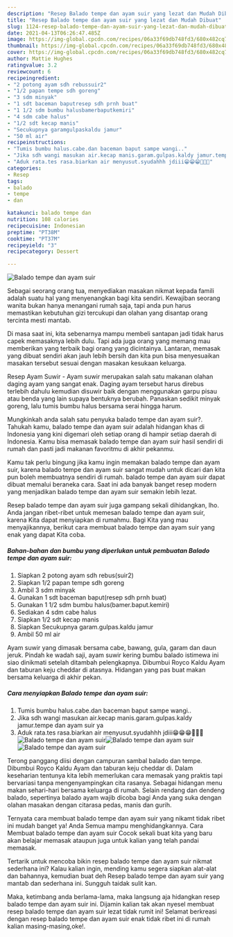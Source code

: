 ```yaml
---
description: "Resep Balado tempe dan ayam suir yang lezat dan Mudah Dibuat"
title: "Resep Balado tempe dan ayam suir yang lezat dan Mudah Dibuat"
slug: 1124-resep-balado-tempe-dan-ayam-suir-yang-lezat-dan-mudah-dibuat
date: 2021-04-13T06:26:47.485Z
image: https://img-global.cpcdn.com/recipes/06a33f69db748fd3/680x482cq70/balado-tempe-dan-ayam-suir-foto-resep-utama.jpg
thumbnail: https://img-global.cpcdn.com/recipes/06a33f69db748fd3/680x482cq70/balado-tempe-dan-ayam-suir-foto-resep-utama.jpg
cover: https://img-global.cpcdn.com/recipes/06a33f69db748fd3/680x482cq70/balado-tempe-dan-ayam-suir-foto-resep-utama.jpg
author: Mattie Hughes
ratingvalue: 3.2
reviewcount: 6
recipeingredient:
- "2 potong ayam sdh rebussuir2"
- "1/2 papan tempe sdh goreng"
- "3 sdm minyak"
- "1 sdt baceman baputresep sdh prnh buat"
- "1 1/2 sdm bumbu halusbamerbaputkemiri"
- "4 sdm cabe halus"
- "1/2 sdt kecap manis"
- "Secukupnya garamgulpaskaldu jamur"
- "50 ml air"
recipeinstructions:
- "Tumis bumbu halus.cabe.dan baceman baput sampe wangi.."
- "Jika sdh wangi masukan air.kecap manis.garam.gulpas.kaldy jamur.tempe dan ayam suir ya"
- "Aduk rata.tes rasa.biarkan air menyusut.syudahhh jdiii😁😁😁🤤🤤🤤"
categories:
- Resep
tags:
- balado
- tempe
- dan

katakunci: balado tempe dan 
nutrition: 108 calories
recipecuisine: Indonesian
preptime: "PT38M"
cooktime: "PT37M"
recipeyield: "3"
recipecategory: Dessert

---
```



![Balado tempe dan ayam suir](https://img-global.cpcdn.com/recipes/06a33f69db748fd3/680x482cq70/balado-tempe-dan-ayam-suir-foto-resep-utama.jpg)

Sebagai seorang orang tua, menyediakan masakan nikmat kepada famili adalah suatu hal yang menyenangkan bagi kita sendiri. Kewajiban seorang  wanita bukan hanya menangani rumah saja, tapi anda pun harus memastikan kebutuhan gizi tercukupi dan olahan yang disantap orang tercinta mesti mantab.

Di masa  saat ini, kita sebenarnya mampu membeli santapan jadi tidak harus capek memasaknya lebih dulu. Tapi ada juga orang yang memang mau memberikan yang terbaik bagi orang yang dicintainya. Lantaran, memasak yang dibuat sendiri akan jauh lebih bersih dan kita pun bisa menyesuaikan masakan tersebut sesuai dengan masakan kesukaan keluarga. 

Resep Ayam Suwir - Ayam suwir merupakan salah satu makanan olahan daging ayam yang sangat enak. Daging ayam tersebut harus direbus terlebih dahulu kemudian disuwir baik dengan menggunakan garpu pisau atau benda yang lain supaya bentuknya berubah. Panaskan sedikit minyak goreng, lalu tumis bumbu halus bersama serai hingga harum.

Mungkinkah anda salah satu penyuka balado tempe dan ayam suir?. Tahukah kamu, balado tempe dan ayam suir adalah hidangan khas di Indonesia yang kini digemari oleh setiap orang di hampir setiap daerah di Indonesia. Kamu bisa memasak balado tempe dan ayam suir hasil sendiri di rumah dan pasti jadi makanan favoritmu di akhir pekanmu.

Kamu tak perlu bingung jika kamu ingin memakan balado tempe dan ayam suir, karena balado tempe dan ayam suir sangat mudah untuk dicari dan kita pun boleh membuatnya sendiri di rumah. balado tempe dan ayam suir dapat dibuat memalui beraneka cara. Saat ini ada banyak banget resep modern yang menjadikan balado tempe dan ayam suir semakin lebih lezat.

Resep balado tempe dan ayam suir juga gampang sekali dihidangkan, lho. Anda jangan ribet-ribet untuk memesan balado tempe dan ayam suir, karena Kita dapat menyiapkan di rumahmu. Bagi Kita yang mau menyajikannya, berikut cara membuat balado tempe dan ayam suir yang enak yang dapat Kita coba.

<!--inarticleads1-->

##### Bahan-bahan dan bumbu yang diperlukan untuk pembuatan Balado tempe dan ayam suir:

1. Siapkan 2 potong ayam sdh rebus(suir2)
1. Siapkan 1/2 papan tempe sdh goreng
1. Ambil 3 sdm minyak
1. Gunakan 1 sdt baceman baput(resep sdh prnh buat)
1. Gunakan 1 1/2 sdm bumbu halus(bamer.baput.kemiri)
1. Sediakan 4 sdm cabe halus
1. Siapkan 1/2 sdt kecap manis
1. Siapkan Secukupnya garam.gulpas.kaldu jamur
1. Ambil 50 ml air


Ayam suwir yang dimasak bersama cabe, bawang, gula, garam dan daun jeruk. Pindah ke wadah saji, ayam suwir kering bumbu balado istimewa ini siao dinikmati setelah ditambah pelengkapnya. Dibumbui Royco Kaldu Ayam dan taburan keju cheddar di atasnya. Hidangan yang pas buat makan bersama keluarga di akhir pekan. 

<!--inarticleads2-->

##### Cara menyiapkan Balado tempe dan ayam suir:

1. Tumis bumbu halus.cabe.dan baceman baput sampe wangi..
1. Jika sdh wangi masukan air.kecap manis.garam.gulpas.kaldy jamur.tempe dan ayam suir ya
1. Aduk rata.tes rasa.biarkan air menyusut.syudahhh jdiii😁😁😁🤤🤤🤤
<img src="https://img-global.cpcdn.com/steps/201d26012da1ed1b/160x128cq70/balado-tempe-dan-ayam-suir-langkah-memasak-3-foto.jpg" alt="Balado tempe dan ayam suir"><img src="https://img-global.cpcdn.com/steps/ba0c3e410d1b1514/160x128cq70/balado-tempe-dan-ayam-suir-langkah-memasak-3-foto.jpg" alt="Balado tempe dan ayam suir"><img src="https://img-global.cpcdn.com/steps/8cc84ce4ffff28ad/160x128cq70/balado-tempe-dan-ayam-suir-langkah-memasak-3-foto.jpg" alt="Balado tempe dan ayam suir">

Terong panggang diisi dengan campuran sambal balado dan tempe. Dibumbui Royco Kaldu Ayam dan taburan keju cheddar di. Dalam keseharian tentunya kita lebih memerlukan cara memasak yang praktis tapi bervariasi tanpa mengenyampingkan cita rasanya. Sebagai hidangan menu makan sehari-hari bersama keluarga di rumah. Selain rendang dan dendeng balado, sepertinya balado ayam wajib dicoba bagi Anda yang suka dengan olahan masakan dengan citarasa pedas, manis dan gurih. 

Ternyata cara membuat balado tempe dan ayam suir yang nikamt tidak ribet ini mudah banget ya! Anda Semua mampu menghidangkannya. Cara Membuat balado tempe dan ayam suir Cocok sekali buat kita yang baru akan belajar memasak ataupun juga untuk kalian yang telah pandai memasak.

Tertarik untuk mencoba bikin resep balado tempe dan ayam suir nikmat sederhana ini? Kalau kalian ingin, mending kamu segera siapkan alat-alat dan bahannya, kemudian buat deh Resep balado tempe dan ayam suir yang mantab dan sederhana ini. Sungguh taidak sulit kan. 

Maka, ketimbang anda berlama-lama, maka langsung aja hidangkan resep balado tempe dan ayam suir ini. Dijamin kalian tak akan nyesel membuat resep balado tempe dan ayam suir lezat tidak rumit ini! Selamat berkreasi dengan resep balado tempe dan ayam suir enak tidak ribet ini di rumah kalian masing-masing,oke!.

